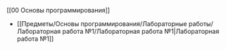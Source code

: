 [[00 Основы программирования]]

- [[Предметы/Основы программирования/Лабораторные работы/Лабораторная работа №1/Лабораторная работа №1|Лабораторная работа №1]]